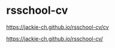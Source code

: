 # rsschool-cv

https://jackie-ch.github.io/rsschool-cv/cv

https://jackie-ch.github.io/rsschool-cv/
